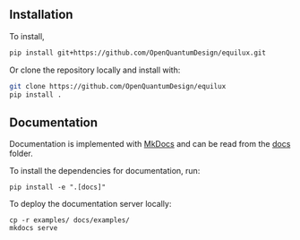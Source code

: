 ## Installation
To install,
```bash
pip install git+https://github.com/OpenQuantumDesign/equilux.git
```

Or clone the repository locally and install with:

```bash
git clone https://github.com/OpenQuantumDesign/equilux
pip install .
```

## Documentation

Documentation is implemented with [MkDocs](https://www.mkdocs.org/) and can be read from the [docs](https://github.com/OpenQuantumDesign/midstack/tree/main/docs) folder.

To install the dependencies for documentation, run:

```
pip install -e ".[docs]"
```

To deploy the documentation server locally:

```
cp -r examples/ docs/examples/
mkdocs serve
```
